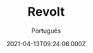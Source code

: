 ---
id: 'f1b0a138-1b4d-4684-b945-11d743587748'
type: 'movie' # Filme, Série, Anime
title: "Revolt"
synopsis: ["A trama acompanha um soldado americano (Lee Pace) e uma trabalhadora voluntária francesa (Bérénice Marlohe) que, na África, fazem parte do último núcleo de resistência da humanidade contra uma invasão alienígena.",
]
originalTitle: "Revolt"
date: '2021-04-13T09:24:06.000Z'
update: '2021-04-13T09:24:06.000Z'
releaseDate: '2017-07-01T03:00:00.000Z'
imdb:
  rating: '5.2' # 8.5
  id: '' # tt0470752
duration: '1h 27m'
trailer:
  urls: [
    '',
  ]
tags: ['720p', '1080p', '720p']
genre: ['Ação', 'Ficção científica', 'Guerra'] #
quality: 'BluRay 720p | 1080p' # BluRay, WEB-DL, HDTV, WEB-DL4K, WEB-DLe
format: 'Mkv | Mp4' # MKV, MP4, TS
audio: 'Português, Inglês' # Dublado, Legendado, Dual Audio, Dub & Leg
subtitle: 'Português' # Português, inglês,
size: '645 MB | 732 MB | 1.41 GB' # 4.8 GB
audioQuality: 10
videoQuality: 10
directors: []
#  - name: 'Lana Wachowski'
#    image: ''
#  - name: 'Lilly Wachowski'
#    image: ''
cast: []
#  - name: 'Keanu Reeves'
#    image: ''
#    characterName: 'Neo'
writers: []
#  - name: ''
#    image: ''
maturityRating:
  age: '' # L , 10, 12, 14, 16, 18
  topics: [''] # Violence, Illegal drugs, Inappropriate Language, Legal Drugs, Sexual Content, Extreme Violence
###########################################
download:
  
  - url: 'magnet:?xt=urn:btih:3119A65FE602AE0D07ED3EC9F6D4C1C876F1AF60'
    resolution: '720p' # 720p, 1080p, 4K,
    audio: 'Dual Áudio' # Dublado, Legendado, Dual Audio
    size: '' # 4.8 GB
    quality: '' # BluRay, WEB-DL
    format: '' # MKV
  - url: 'magnet:?xt=urn:btih:A798FAFBC0EE65958465F5054D1442B555C8F9DE'
    resolution: '1080p' # 720p, 1080p, 4K,
    audio: 'Dual Áudio' # Dublado, Legendado, Dual Audio
    size: '' # 4.8 GB
    quality: '' # BluRay, WEB-DL
    format: '' # MKV
  - url: 'magnet:?xt=urn:btih:3E69F001F3D2264F6394605366052D72E6962090'
    resolution: '720p' # 720p, 1080p, 4K,
    audio: 'Dublado' # Dublado, Legendado, Dual Audio
    size: '' # 4.8 GB
    quality: '' # BluRay, WEB-DL
    format: '' # MKV
images:
  cover: '/assets/movies/revolt.jpg'
  background: '/assets/movies/'
---